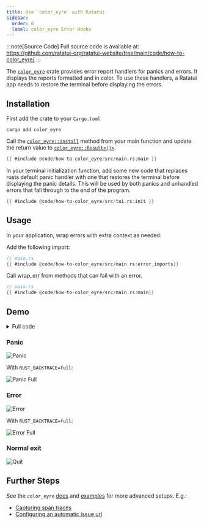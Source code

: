 ```yaml
---
title: Use `color_eyre` with Ratatui
sidebar:
  order: 6
  label: color_eyre Error Hooks
---
```


:::note[Source Code] Full source code is available at: <https://github.com/ratatui-org/ratatui-website/tree/main/code/how-to-color_eyre/>
:::

The [`color_eyre`] crate provides error report handlers for panics and errors. It displays the
reports formatted and in color. To use these handlers, a Ratatui app needs to restore the terminal
before displaying the errors.

## Installation

First add the crate to your `Cargo.toml`

```shell title="add color_eyre to Cargo.toml"
cargo add color_eyre
```

Call the [`color_eyre::install`] method from your main function and update the return value to
[`color_eyre::Result<()>`].

[`color_eyre::install`]: https://docs.rs/color-eyre/latest/color_eyre/fn.install.html
[`color_eyre::Result<()>`]: https://docs.rs/eyre/latest/eyre/type.Result.html

```rust title=main.rs {1} ins={2} collapse={3-11}
{{ #include @code/how-to-color_eyre/src/main.rs:main }}
```

In your terminal initialization function, add some new code that replaces rusts default panic
handler with one that restores the terminal before displaying the panic details. This will be used
by both panics and unhandled errors that fall through to the end of the program.

```rust title=tui.rs ins={5, 9-15}
{{ #include @code/how-to-color_eyre/src/tui.rs:init }}
```

</details>

## Usage

In your application, wrap errors with extra context as needed:

Add the following import:

```rust
// main.rs
{{ #include @code/how-to-color_eyre/src/main.rs:error_imports}}
```

Call wrap_err from methods that can fail with an error.

```rust
// main.rs
{{ #include @code/how-to-color_eyre/src/main.rs:main}}
```

## Demo

<details><summary>Full code</summary>

```rust
// main.rs
{{ #include @code/how-to-color_eyre/src/main.rs }}
```

```rust
// tui.rs
{{ #include @code/how-to-color_eyre/src/tui.rs }}
```

</details>

### Panic

![Panic](./color-eyre/panic.png)

With `RUST_BACKTRACE=full`:

![Panic Full](./color-eyre/panic-full.png)

### Error

![Error](./color-eyre/error.png)

With `RUST_BACKTRACE=full`:

![Error Full](./color-eyre/error-full.png)

### Normal exit

![Quit](./color-eyre/quit.png)

## Further Steps

See the `color_eyre` [docs] and [examples] for more advanced setups. E.g.:

- [Capturing span traces](https://github.com/eyre-rs/color-eyre/blob/master/examples/usage.rs)
- [Configuring an automatic issue url](https://github.com/eyre-rs/color-eyre/blob/master/examples/github_issue.rs)

[`color_eyre`]: https://crates.io/crates/color-eyre
[docs]: https://github.com/eyre-rs/color-eyre/blob/master/examples/
[examples]: https://github.com/eyre-rs/color-eyre/blob/master/examples/
